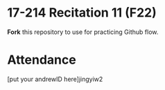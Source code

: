 # 17-214 Recitation 11 (F22)
**Fork** this repository to use for practicing Github flow.

# Attendance
[put your andrewID here]jingyiw2
